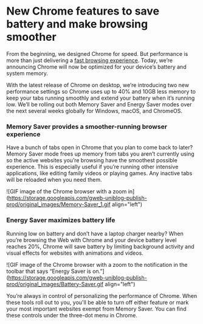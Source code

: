 # New Chrome features to save battery and make browsing smoother

From the beginning, we designed Chrome for speed. But performance is more than just delivering a [fast browsing experience](https://blog.chromium.org/2022/03/a-new-speed-milestone-for-chrome.html). Today, we’re announcing Chrome will now be optimized for your device’s battery and system memory.

With the latest release of Chrome on desktop, we’re introducing two new performance settings so Chrome uses up to 40% and 10GB less memory to keep your tabs running smoothly and extend your battery when it’s running low. We’ll be rolling out both Memory Saver and Energy Saver modes over the next several weeks globally for Windows, macOS, and ChromeOS.

### Memory Saver provides a smoother-running browser experience

Have a bunch of tabs open in Chrome that you plan to come back to later? Memory Saver mode frees up memory from tabs you aren’t currently using so the active websites you’re browsing have the smoothest possible experience. This is especially useful if you’re running other intensive applications, like editing family videos or playing games. Any inactive tabs will be reloaded when you need them.

![GIF image of the Chrome browser with a zoom in](https://storage.googleapis.com/gweb-uniblog-publish-prod/original_images/Memory-Saver_1.gif align="left")

### Energy Saver maximizes battery life

Running low on battery and don’t have a laptop charger nearby? When you’re browsing the Web with Chrome and your device battery level reaches 20%, Chrome will save battery by limiting background activity and visual effects for websites with animations and videos.

![GIF image of the Chrome browser with a zoom to the notification in the toolbar that says “Energy Saver is on.”](https://storage.googleapis.com/gweb-uniblog-publish-prod/original_images/Battery-Saver.gif align="left")

You’re always in control of personalizing the performance of Chrome. When these tools roll out to you, you'll be able to turn off either feature or mark your most important websites exempt from Memory Saver. You can find these controls under the three-dot menu in Chrome.